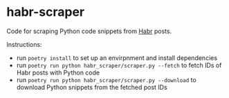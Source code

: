 # habr-scraper

Code for scraping Python code snippets from [Habr](https://habr.com) posts.

Instructions:

- run `poetry install` to set up an envirpnment and install dependencies
- run `poetry run python habr_scraper/scraper.py --fetch` to fetch IDs of Habr posts with Python code
- run `poetry run python habr_scraper/scraper.py --download` to download Python snippets from the fetched post IDs
